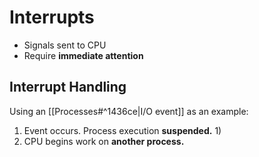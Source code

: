 # Interrupts

- Signals sent to CPU
- Require **immediate attention**

## Interrupt Handling

Using an [[Processes#^1436ce|I/O event]] as an example:

1) Event occurs. Process execution **suspended.**
	1) 
2) CPU begins work on **another process.**
